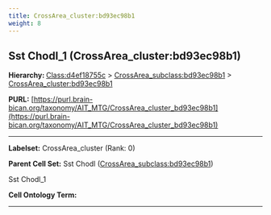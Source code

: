 ```yaml
---
title: CrossArea_cluster:bd93ec98b1
weight: 8
---
```

## Sst Chodl_1 (CrossArea_cluster:bd93ec98b1)
<b>Hierarchy: </b>
[Class:d4ef18755c](../Class_d4ef18755c) >
[CrossArea_subclass:bd93ec98b1](../CrossArea_subclass_bd93ec98b1) >
[CrossArea_cluster:bd93ec98b1](../CrossArea_cluster_bd93ec98b1)

**PURL:** [https://purl.brain-bican.org/taxonomy/AIT_MTG/CrossArea_cluster_bd93ec98b1](https://purl.brain-bican.org/taxonomy/AIT_MTG/CrossArea_cluster_bd93ec98b1)

---


**Labelset:** CrossArea_cluster (Rank: 0)

**Parent Cell Set:** Sst Chodl ([CrossArea_subclass:bd93ec98b1](../CrossArea_subclass_bd93ec98b1))

Sst Chodl_1


**Cell Ontology Term:** 

[MARKER GENES.]: #


---

[TRANSFERRED ANNOTATIONS.]: #


[AUTHOR ANNOTATION FIELDS.]: #

